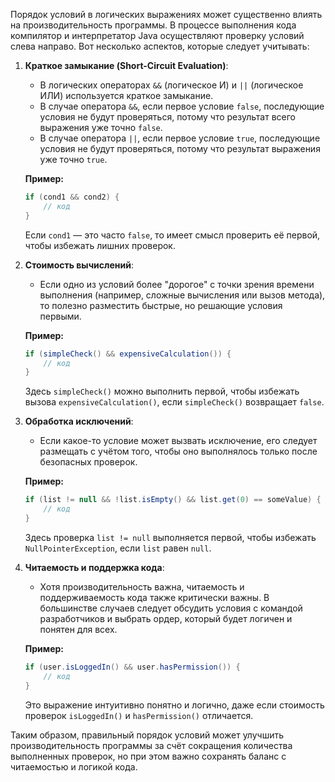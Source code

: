 Порядок условий в логических выражениях может существенно влиять на производительность программы. В процессе выполнения кода компилятор и интерпретатор Java осуществляют проверку условий слева направо. Вот несколько аспектов, которые следует учитывать:

1. **Краткое замыкание (Short-Circuit Evaluation)**:
    - В логических операторах `&&` (логическое И) и `||` (логическое ИЛИ) используется краткое замыкание.
    - В случае оператора `&&`, если первое условие `false`, последующие условия не будут проверяться, потому что результат всего выражения уже точно `false`.
    - В случае оператора `||`, если первое условие `true`, последующие условия не будут проверяться, потому что результат выражения уже точно `true`.

   **Пример:**
    ```java
    if (cond1 && cond2) {
        // код
    }
    ```
    Если `cond1` — это часто `false`, то имеет смысл проверить её первой, чтобы избежать лишних проверок.

2. **Стоимость вычислений**:
    - Если одно из условий более "дорогое" с точки зрения времени выполнения (например, сложные вычисления или вызов метода), то полезно разместить быстрые, но решающие условия первыми.
    
   **Пример:**
    ```java
    if (simpleCheck() && expensiveCalculation()) {
        // код
    }
    ```
    Здесь `simpleCheck()` можно выполнить первой, чтобы избежать вызова `expensiveCalculation()`, если `simpleCheck()` возвращает `false`.

3. **Обработка исключений**:
    - Если какое-то условие может вызвать исключение, его следует размещать с учётом того, чтобы оно выполнялось только после безопасных проверок.

    **Пример:**
    ```java
    if (list != null && !list.isEmpty() && list.get(0) == someValue) {
        // код
    }
    ```
    Здесь проверка `list != null` выполняется первой, чтобы избежать `NullPointerException`, если `list` равен `null`.

4. **Читаемость и поддержка кода**:
    - Хотя производительность важна, читаемость и поддерживаемость кода также критически важны. В большинстве случаев следует обсудить условия с командой разработчиков и выбрать ордер, который будет логичен и понятен для всех.

   **Пример:**
    ```java
    if (user.isLoggedIn() && user.hasPermission()) {
        // код
    }
    ```
    Это выражение интуитивно понятно и логично, даже если стоимость проверок `isLoggedIn()` и `hasPermission()` отличается.

Таким образом, правильный порядок условий может улучшить производительность программы за счёт сокращения количества выполненных проверок, но при этом важно сохранять баланс с читаемостью и логикой кода.